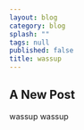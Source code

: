```yaml
---
layout: blog
category: blog
splash: ""
tags: null
published: false
title: wassup
---
```


## A New Post

wassup wassup
